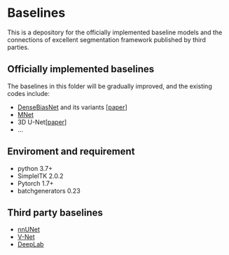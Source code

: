 # Baselines

This is a depository for the officially implemented baseline models and the connections of excellent segmentation framework published by third parties.

## Officially implemented baselines
The baselines in this folder will be gradually improved, and the existing codes include:
- [DenseBiasNet](https://github.com/YutingHe-list/DenseBiasNet-pytorch) and its variants [[paper](https://www.sciencedirect.com/science/article/abs/pii/S1361841520300864)]
- [MNet](https://github.com/zfdong-code/MNet)
- 3D U-Net[[paper](https://link.springer.com/chapter/10.1007/978-3-319-46723-8_49)]
- ...

## Enviroment and requirement
- python 3.7+
- SimpleITK 2.0.2
- Pytorch 1.7+
- batchgenerators 0.23

## Third party baselines
- [nnUNet](https://github.com/MIC-DKFZ/nnUNet)
- [V-Net](https://github.com/Project-MONAI/MONAI/blob/dev/monai/networks/nets/vnet.py)
- [DeepLab](https://github.com/jfzhang95/pytorch-deeplab-xception)
